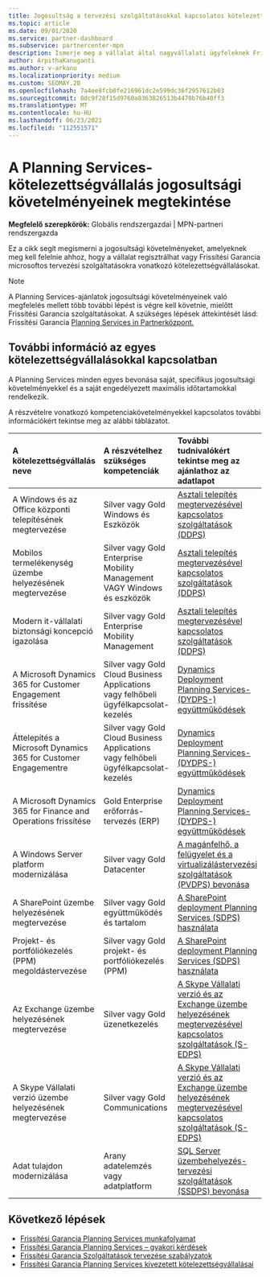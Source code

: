 ```yaml
---
title: Jogosultság a tervezési szolgáltatásokkal kapcsolatos kötelezettségvállalásra
ms.topic: article
ms.date: 09/01/2020
ms.service: partner-dashboard
ms.subservice: partnercenter-mpn
description: Ismerje meg a vállalat által nagyvállalati ügyfeleknek Frissítési Garancia tervezési szolgáltatásokhoz való kötelezettségvállaláshoz szükséges jogosultsági követelményeket.
author: ArpithaKanuganti
ms.author: v-arkanu
ms.localizationpriority: medium
ms.custom: SEOMAY.20
ms.openlocfilehash: 7a4ee8fcb0fe216961dc2e599dc36f2957612b03
ms.sourcegitcommit: 8dc9f28f15d9760a8363826513b4470b76b40ff3
ms.translationtype: MT
ms.contentlocale: hu-HU
ms.lasthandoff: 06/23/2021
ms.locfileid: "112551571"
---
```

# <a name="view-eligibility-requirements-for-planning-services-engagements"></a>A Planning Services-kötelezettségvállalás jogosultsági követelményeinek megtekintése

**Megfelelő szerepkörök:** Globális rendszergazdai | MPN-partneri rendszergazda

Ez a cikk segít megismerni a jogosultsági követelményeket, amelyeknek meg kell felelnie ahhoz, hogy a vállalat regisztrálhat vagy Frissítési Garancia microsoftos tervezési szolgáltatásokra vonatkozó kötelezettségvállalásokat.

>[!NOTE]
> A Planning Services-ajánlatok jogosultsági követelményeinek való megfelelés mellett több további lépést is végre kell követnie, mielőtt Frissítési Garancia szolgáltatásokat. A szükséges lépések áttekintését lásd: Frissítési Garancia [Planning Services in Partnerközpont.](software-assurance-dps.md)

## <a name="learn-more-about-each-engagement"></a>További információ az egyes kötelezettségvállalásokkal kapcsolatban

A Planning Services minden egyes bevonása saját, specifikus jogosultsági követelményekkel és a saját engedélyezett maximális időtartamokkal rendelkezik.

A részvételre vonatkozó kompetenciakövetelményekkel kapcsolatos további információkért tekintse meg az alábbi táblázatot.

| A kötelezettségvállalás neve | A részvételhez szükséges kompetenciák | További tudnivalókért tekintse meg az ajánlathoz az adatlapot |
|:--- |:--- |:--- |
| A Windows és az Office központi telepítésének megtervezése  | Silver vagy Gold Windows és Eszközök  |  [Asztali telepítés megtervezésével kapcsolatos szolgáltatások (DDPS)](https://go.microsoft.com/fwlink/?linkid=2116072)
| Mobilos termelékenység üzembe helyezésének megtervezése  | Silver vagy Gold Enterprise Mobility Management VAGY Windows és eszközök  | [Asztali telepítés megtervezésével kapcsolatos szolgáltatások (DDPS)](https://go.microsoft.com/fwlink/?linkid=2116072) |  
| Modern it-vállalati biztonsági koncepció igazolása |  Silver vagy Gold Enterprise Mobility Management  | [Asztali telepítés megtervezésével kapcsolatos szolgáltatások (DDPS)](https://go.microsoft.com/fwlink/?linkid=2116072) |  
| A Microsoft Dynamics 365 for Customer Engagement frissítése  | Silver vagy Gold Cloud Business Applications vagy felhőbeli ügyfélkapcsolat-kezelés  | [Dynamics Deployment Planning Services- (DYDPS-) együttműködések](https://go.microsoft.com/fwlink/?linkid=2116073)
| Áttelepítés a Microsoft Dynamics 365 for Customer Engagementre  | Silver vagy Gold Cloud Business Applications vagy felhőbeli ügyfélkapcsolat-kezelés  | [Dynamics Deployment Planning Services- (DYDPS-) együttműködések](https://go.microsoft.com/fwlink/?linkid=2116073)
| A Microsoft Dynamics 365 for Finance and Operations frissítése  | Gold Enterprise erőforrás-tervezés (ERP)  | [Dynamics Deployment Planning Services- (DYDPS-) együttműködések](https://go.microsoft.com/fwlink/?linkid=2116073)  |
| A Windows Server platform modernizálása | Silver vagy Gold Datacenter | [A magánfelhő, a felügyelet és a virtualizálástervezési szolgáltatások (PVDPS) bevonása](https://go.microsoft.com/fwlink/?linkid=2115982) |
| A SharePoint üzembe helyezésének megtervezése  | Silver vagy Gold együttműködés és tartalom  | [A SharePoint deployment Planning Services (SDPS) használata](https://go.microsoft.com/fwlink/?linkid=2116074)  |
| Projekt- és portfóliókezelés (PPM) megoldástervezése  | Silver vagy Gold projekt- és portfóliókezelés (PPM)  | [A SharePoint deployment Planning Services (SDPS) használata](https://go.microsoft.com/fwlink/?linkid=2116074)  |
| Az Exchange üzembe helyezésének megtervezése  | Silver vagy Gold üzenetkezelés  | [A Skype Vállalati verzió és az Exchange üzembe helyezésének megtervezésével kapcsolatos szolgáltatások (S-EDPS)](https://go.microsoft.com/fwlink/?linkid=2116075)  |
A Skype Vállalati verzió üzembe helyezésének megtervezése  | Silver vagy Gold Communications  | [A Skype Vállalati verzió és az Exchange üzembe helyezésének megtervezésével kapcsolatos szolgáltatások (S-EDPS)](https://go.microsoft.com/fwlink/?linkid=2116075)  |
| Adat tulajdon modernizálása  | Arany adatelemzés vagy adatplatform  | [SQL Server üzembehelyezés-tervezési szolgáltatások (SSDPS) bevonása](https://go.microsoft.com/fwlink/?linkid=2116076)  |

## <a name="next-steps"></a>Következő lépések

- [Frissítési Garancia Planning Services munkafolyamat](https://go.microsoft.com/fwlink/?linkid=2115983)
- [Frissítési Garancia Planning Services – gyakori kérdések](https://go.microsoft.com/fwlink/?linkid=2116077)
- [Frissítési Garancia Szolgáltatások tervezése szabályzatok](https://go.microsoft.com/fwlink/?linkid=2115984)
- [Frissítési Garancia Planning Services kivezetett kötelezettségvállalásai](https://query.prod.cms.rt.microsoft.com/cms/api/am/binary/RE4sln9)

